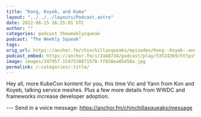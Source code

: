 ```yaml
---
title: "Kong, Koyeb, and Kuma"
layout: "../../../layouts/Podcast.astro"
date: 2022-06-15 16:25:01 UTC
author: ""
categories: podcast theweeklysqueak
podcast: "The Weekly Squeak"
tags: 
orig_url: https://anchor.fm/chinchillasqueaks/episodes/Kong--Koyeb--and-Kuma-e1jvueh
podcast_embed: https://anchor.fm/s/2ab8734/podcast/play/53524369/https%3A%2F%2Fd3ctxlq1ktw2nl.cloudfront.net%2Fstaging%2F2022-5-15%2F3d28f321-f54b-7983-4594-53c7ee3731db.mp3
image: images/347957-1547538871578-ff838ea05458a.jpg
permalink: /:categories/:title/
---
```

Hey all, more KubeCon kontent for you, this time Vic and Yann from Kon and Koyeb, talking service meshes. Plus a few more details from WWDC and frameworks increase developer adoption.

--- Send in a voice message: https://anchor.fm/chinchillasqueaks/message